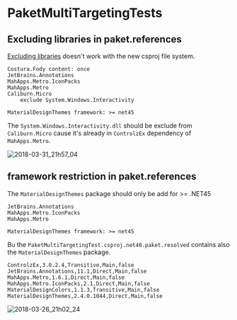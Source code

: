 # PaketMultiTargetingTests

## Excluding libraries in paket.references

[Excluding libraries](https://fsprojects.github.io/Paket/references-files.html#Excluding-libraries) doesn't work with the new csproj file system.

```
Costura.Fody content: once
JetBrains.Annotations
MahApps.Metro.IconPacks
MahApps.Metro
Caliburn.Micro
	exclude System.Windows.Interactivity

MaterialDesignThemes framework: >= net45
```

The `System.Windows.Interactivity.dll` should be exclude from `Caliburn.Micro` cause it's already in `ControlzEx` dependency of `MahApps.Metro`.

![2018-03-31_21h57_04](https://user-images.githubusercontent.com/658431/38167204-bad9ffe8-3531-11e8-91b3-cb9b2583cef3.png)

## framework restriction in paket.references

The `MaterialDesignThemes` package should only be add for >= .NET45

```
JetBrains.Annotations
MahApps.Metro.IconPacks
MahApps.Metro

MaterialDesignThemes framework: >= net45
```

Bu the `PaketMultiTargetingTest.csproj.net40.paket.resolved` contains also the `MaterialDesignThemes` package.

```
ControlzEx,3.0.2.4,Transitive,Main,false
JetBrains.Annotations,11.1,Direct,Main,false
MahApps.Metro,1.6.1,Direct,Main,false
MahApps.Metro.IconPacks,2.1,Direct,Main,false
MaterialDesignColors,1.1.3,Transitive,Main,false
MaterialDesignThemes,2.4.0.1044,Direct,Main,false
```

![2018-03-26_21h02_24](https://user-images.githubusercontent.com/658431/37927219-c58fd47c-3139-11e8-9770-46f33149c9f4.png)
